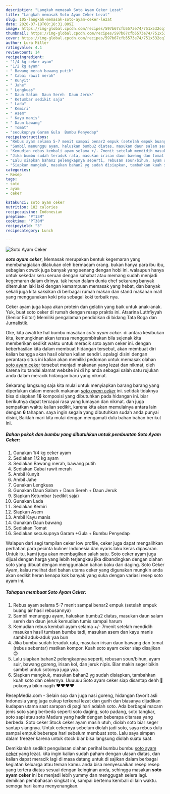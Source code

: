 ```yaml
---
description: "Langkah memasak Soto Ayam Ceker Lezat"
title: "Langkah memasak Soto Ayam Ceker Lezat"
slug: 105-langkah-memasak-soto-ayam-ceker-lezat
date: 2020-07-18T00:18:31.809Z
image: https://img-global.cpcdn.com/recipes/597b67cfb5573e74/751x532cq70/soto-ayam-ceker-foto-resep-utama.jpg
thumbnail: https://img-global.cpcdn.com/recipes/597b67cfb5573e74/751x532cq70/soto-ayam-ceker-foto-resep-utama.jpg
cover: https://img-global.cpcdn.com/recipes/597b67cfb5573e74/751x532cq70/soto-ayam-ceker-foto-resep-utama.jpg
author: Lura Miller
ratingvalue: 4.1
reviewcount: 14
recipeingredient:
- "1/4 kg ceker ayam"
- "1/2 kg ayam"
- " Bawang merah bawang putih"
- " Cabai rawit merah"
- " Kunyit"
- " Jahe"
- " Lengkuas"
- " Daun Salam  Daun Sereh  Daun Jeruk"
- " Ketumbar sedikit saja"
- " Lada"
- " Kemiri"
- " Asem"
- " Kayu manis"
- " Daun bawang"
- " Tomat"
- "secukupnya Garam Gula  Bumbu Penyedap"
recipeinstructions:
- "Rebus ayam selama 5-7 menit sampai benar2 empuk (setelah empuk buang air hasil rebusannya)"
- "Sambil menunggu ayam, haluskan bumbu2 diatas, masukan daun salam sereh dan daun jeruk kemudian tumis sampai harum"
- "Kemudian rebus kembali ayam selama +/- 7menit setelah mendidih masukan hasil tumisan bumbu tadi, masukan asem dan kayu manis sambil aduk-aduk yaa bun"
- "Jika bumbu sudah teraduk rata, masukan irisan daun bawang dan tomat (rebus sebentar) matikan kompor. Kuah soto ayam ceker siap disajikan 😍"
- "Lalu siapkan bahan2 pelengkapnya seperti, rebusan soun/bihun, ayam suir, bawang goreng, irisan kol, dan jeruk nipis. Biar makin seger bikin sambel untuk sotonya juga yaa."
- "Siapkan mangkuk, masukan bahan2 yg sudah disiapkan, tambahkan kuah soto dan cekernya. Uuuuuu Soto ayam ceker siap disantap dehh 🤤 pokonya bikin nagih ❤❤❤❤"
categories:
- Resep
tags:
- soto
- ayam
- ceker

katakunci: soto ayam ceker 
nutrition: 182 calories
recipecuisine: Indonesian
preptime: "PT13M"
cooktime: "PT38M"
recipeyield: "3"
recipecategory: Lunch

---
```



![Soto Ayam Ceker](https://img-global.cpcdn.com/recipes/597b67cfb5573e74/751x532cq70/soto-ayam-ceker-foto-resep-utama.jpg)

<b><i>soto ayam ceker</i></b>, Memasak merupakan bentuk kegemaran yang membahagiakan dilakukan oleh bermacam orang. bukan hanya para ibu ibu, sebagian cowok juga banyak yang senang dengan hobi ini. walaupun hanya untuk sekedar seru seruan dengan sahabat atau memang sudah menjadi kegemaran dalam dirinya. tak heran dalam dunia chef sekarang banyak ditemukan laki laki dengan kemampuan memasak yang hebat, dan banyak sekali juga kita saksikan di berbagai rumah makan dan stand makanan mall yang menggunakan koki pria sebagai koki terbaik nya.

Ceker ayam juga kaya akan protein dan gelatin yang baik untuk anak-anak. Yuk, buat soto ceker di rumah dengan resep praktis ini. Atsarina Luthfiyyah (Senior Editor) Memiliki pengalaman pendidikan di bidang Tata Boga dan Jurnalistik.

Oke, kita awali ke hal bumbu masakan <i>soto ayam ceker</i>. di antara kesibukan kita, kemungkinan akan terasa menggembirakan bila sejenak kita memberikan sedikit waktu untuk meracik soto ayam ceker ini. dengan keberhasilan kita dalam membuat hidangan tersebut, akan membuat diri kalian bangga akan hasil olahan kalian sendiri. apalagi disini dengan perantara situs ini kalian akan memiliki pedoman untuk memasak olahan <u>soto ayam ceker</u> tersebut menjadi makanan yang lezat dan nikmat, oleh karena itu tandai alamat website ini di hp anda sebagai salah satu rujukan anda dalam meracik hidangan baru yang nikmat.


Sekarang langsung saja kita mulai untuk menyiapkan barang barang yang diperlukan dalam meracik makanan <u><i>soto ayam ceker</i></u> ini. setidak tidaknya bisa disiapkan <b>16</b> komposisi yang dibutuhkan pada hidangan ini. biar berikutnya dapat tercapai rasa yang lumayan dan nikmat. dan juga sempatkan waktu kalian sedikit, karena kita akan memulainya antara lain dengan <b>6</b> tahapan. saya ingin segala yang dibutuhkan sudah anda punyai disini, Baiklah mari kita mulai dengan mengamati dulu bahan bahan berikut ini.

<!--inarticleads1-->

##### Bahan pokok dan bumbu yang dibutuhkan untuk pembuatan Soto Ayam Ceker:

1. Gunakan 1/4 kg ceker ayam
1. Sediakan 1/2 kg ayam
1. Sediakan  Bawang merah, bawang putih
1. Sediakan  Cabai rawit merah
1. Ambil  Kunyit
1. Ambil  Jahe
1. Gunakan  Lengkuas
1. Gunakan  Daun Salam + Daun Sereh + Daun Jeruk
1. Siapkan  Ketumbar (sedikit saja)
1. Gunakan  Lada
1. Sediakan  Kemiri
1. Siapkan  Asem
1. Ambil  Kayu manis
1. Gunakan  Daun bawang
1. Sediakan  Tomat
1. Sediakan secukupnya Garam +Gula + Bumbu Penyedap


Walapun dari segi tampilan ceker low profile, ceker juga dapat mengalihkan perhatian para pecinta kuliner Indonesia dan nyaris laku keras dipasaran. Untuk itu, kami juga akan membagikan salah satu. Soto ceker ayam juga dijual dengan harga yang lebih terjangkau jika dibandingkan dengan olahan soto yang dibuat dengan menggunakan bahan baku dari daging. Soto Ceker Ayam, kalau melihat dari bahan utama ceker yang digunakan mungkin anda akan sedikit heran kenapa kok banyak yang suka dengan variasi resep soto ayam ini. 

<!--inarticleads2-->

##### Tahapan membuat Soto Ayam Ceker:

1. Rebus ayam selama 5-7 menit sampai benar2 empuk (setelah empuk buang air hasil rebusannya)
1. Sambil menunggu ayam, haluskan bumbu2 diatas, masukan daun salam sereh dan daun jeruk kemudian tumis sampai harum
1. Kemudian rebus kembali ayam selama +/- 7menit setelah mendidih masukan hasil tumisan bumbu tadi, masukan asem dan kayu manis sambil aduk-aduk yaa bun
1. Jika bumbu sudah teraduk rata, masukan irisan daun bawang dan tomat (rebus sebentar) matikan kompor. Kuah soto ayam ceker siap disajikan 😍
1. Lalu siapkan bahan2 pelengkapnya seperti, rebusan soun/bihun, ayam suir, bawang goreng, irisan kol, dan jeruk nipis. Biar makin seger bikin sambel untuk sotonya juga yaa.
1. Siapkan mangkuk, masukan bahan2 yg sudah disiapkan, tambahkan kuah soto dan cekernya. Uuuuuu Soto ayam ceker siap disantap dehh 🤤 pokonya bikin nagih ❤❤❤❤


ResepMedia.com - Selain sop dan juga nasi goreng, hidangan favorit asli Indonesia yang juga cukup terkenal lezat dan gurih dan biasanya dijadikan kudapan utama saat sarapan di pagi hari adalah soto. Ada berbagai macam jenis soto yang berbeda seperti soto daging, soto padang, soto tangkar, soto sapi atau soto Madura yang hadir dengan beberapa citarasa yang berbeda. Soto ceker Stock ceker ayam masih utuh, diolah soto biar seger santap siangnya. Untuk cekernya sebelum diolah jadi soto, saya rebus dulu sampai empuk beberapa hari sebelum membuat soto. Lalu saya simpan dalam freezer karena untuk stock biar bisa langsung diolah suatu saat. 

Demikianlah sedikit pengulasan olahan perihal bumbu bumbu <u>soto ayam ceker</u> yang lezat. kita ingin kalian sudah paham dengan ulasan diatas, dan kalian dapat meracik lagi di masa datang untuk di sajikan dalam berbagai kegiatan keluarga atau teman kamu. anda bisa menyesuaikan resep resep yang tertera diatas sesuai dengan keinginan anda, sehingga masakan <b>soto ayam ceker</b> ini bs menjadi lebih yummy dan menggugah selera lagi. demikian pembahasan singkat ini, sampai bertemu kembali di lain waktu. semoga hari kamu menyenangkan.
